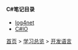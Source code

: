 #### C#笔记目录

* [log4net](201904001.md)
* [C#IO](201904002.md)


[首页](../../../README.md) > [学习总览](../../../introduction/studyCatalogList.md) > [开发语言](../developmentLanguage.md)
